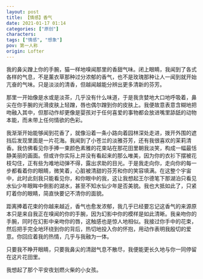 ```yaml
---
layout: post
title: 【情感】香气
date: 2021-01-17 01:14
categories: ["原创"]
characters: 
tags: ["情感", "想象"]
pov: 第一人称
origin: Lofter
---
```


我的鼻尖蹭上你的手腕，猫一样地嗅闻那里的香甜气味。闭上眼睛，我闻到了各式各样的气息，不是薰衣草那种过分浓郁的香气，也不是玫瑰那种让人一闻到就开始亢奋的气味。只是淡淡的清香，但越闻越能分辨出更多清新的芬芳。

那里一开始像是水或是淡茶，几乎没有什么味道，于是我贪婪地大口地呼吸着，鼻尖在你手腕的光滑皮肤上轻蹭，唇也偶尔蹭到你的皮肤上。我便故意表意含糊地把吻融入其中，但那动作却更像是婴孩对于任何喜爱的事物都会放进嘴里舔舐的动物本能，而未带上任何情欲的色彩。

我渐渐开始能够闻到花香了，就像沿着一条小路向着园林深处走进，拨开外围的遮挡后发现里面是一片花海。我闻到了小苍兰的淡雅芬芳，还有我很喜欢的茉莉清香。我仿佛看见你手捧一束颜色素雅的花束站在那花田里朝我淡笑，构成一幅最恬静美丽的画面。但或许你实际上并没有看起来的那么唯美，因为你的衣衫下摆被花枝勾住，正有些为难地动弹不得，露出求助的目光。于是我走向你，走向你的每一步都看着你的眼睛，微笑着，心脏被清甜的芬芳和你的笑容填满。在这整个宇宙中，此时此刻我只能看见你，和你眼中的我，这让我想起王尔德笔下那湖泊只看见水仙少年眼眸中倒影的湖水，甚至不知水仙少年是否美貌。我也大抵如此了，只紧盯着你的眼睛，简直快要记不清你的面貌。

距离捧着花束的你越来越近，香气也愈发浓郁，我几乎已经要忘记这香气的来源原本只是来自我正在嗅闻的你的手腕，因为幻影中你的模样是如此清晰。我亲吻你的手腕，同时在幻影中亲吻你的唇，这触感也是惊人地相似。我接过你手中的花束，然后把手完全地环绕到你的背后，热切地投入你的怀抱，用动作表明我殷切的爱意。你回应着我的热情，几乎与我融为一体。

只要我不睁开眼睛，只要我鼻尖的清甜气息不散尽，我便能更长久地与你一同停留在这片花田里。

我想起了那个平安夜划燃火柴的小女孩。

